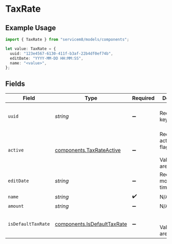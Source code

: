 # TaxRate

## Example Usage

```typescript
import { TaxRate } from "servicem8/models/components";

let value: TaxRate = {
  uuid: "123e4567-6130-411f-b3af-22b4df0ef74b",
  editDate: "YYYY-MM-DD HH:MM:SS",
  name: "<value>",
};
```

## Fields

| Field                                                                      | Type                                                                       | Required                                                                   | Description                                                                | Example                                                                    |
| -------------------------------------------------------------------------- | -------------------------------------------------------------------------- | -------------------------------------------------------------------------- | -------------------------------------------------------------------------- | -------------------------------------------------------------------------- |
| `uuid`                                                                     | *string*                                                                   | :heavy_minus_sign:                                                         | Record UUID key                                                            | 123e4567-6130-411f-b3af-22b4df0ef74b                                       |
| `active`                                                                   | [components.TaxRateActive](../../models/components/taxrateactive.md)       | :heavy_minus_sign:                                                         | Record active/deleted flag. <br/><br/>Valid values are [0,1]               |                                                                            |
| `editDate`                                                                 | *string*                                                                   | :heavy_minus_sign:                                                         | Record last modified timestamp                                             | YYYY-MM-DD HH:MM:SS                                                        |
| `name`                                                                     | *string*                                                                   | :heavy_check_mark:                                                         | N/A                                                                        |                                                                            |
| `amount`                                                                   | *string*                                                                   | :heavy_minus_sign:                                                         | N/A                                                                        |                                                                            |
| `isDefaultTaxRate`                                                         | [components.IsDefaultTaxRate](../../models/components/isdefaulttaxrate.md) | :heavy_minus_sign:                                                         | <br/><br/>Valid values are [0,1]                                           |                                                                            |